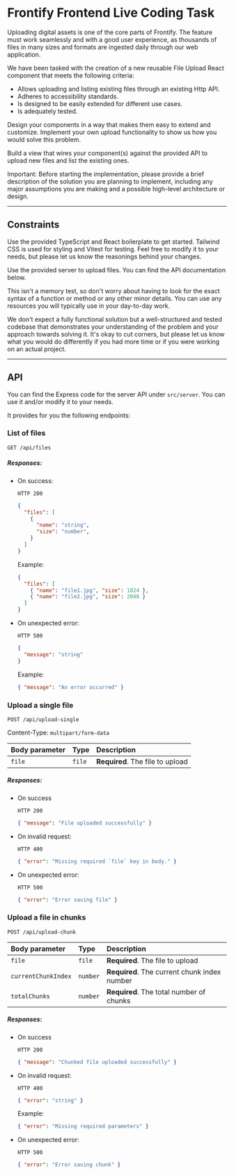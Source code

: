 # Frontify Frontend Live Coding Task

Uploading digital assets is one of the core parts of Frontify. The feature must work seamlessly and with a good user
experience, as thousands of files in many sizes and formats are ingested daily through our web application.

We have been tasked with the creation of a new reusable File Upload React component that meets the following criteria:
- Allows uploading and listing existing files through an existing Http API.
- Adheres to accessibility standards.
- Is designed to be easily extended for different use cases.
- Is adequately tested.

Design your components in a way that makes them easy to extend and customize. Implement your own upload functionality to
show us how you would solve this problem.

Build a view that wires your component(s) against the provided API to upload new files and list the existing ones.

Important: Before starting the implementation, please provide a brief description of the solution you are planning to
implement, including any major assumptions you are making and a possible high-level architecture or design.

---

## Constraints

Use the provided TypeScript and React boilerplate to get started. Tailwind CSS is used for styling and Vitest for
testing. Feel free to modify it to your needs, but please let us know the reasonings behind your changes.

Use the provided server to upload files. You can find the API documentation below.

This isn't a memory test, so don't worry about having to look for the exact syntax of a function or method or any other
minor details. You can use any resources you will typically use in your day-to-day work.

We don't expect a fully functional solution but a well-structured and tested codebase that demonstrates your
understanding of the problem and your approach towards solving it. It's okay to cut corners, but please let us know
what you would do differently if you had more time or if you were working on an actual project.

---

## API

You can find the Express code for the server API under `src/server`. You can use it and/or modify it to your needs.

It provides for you the following endpoints:

### List of files

```http
GET /api/files
```

##### Responses:

- On success:

  `HTTP 200`
  ```json
  {
    "files": [
      {
        "name": "string",
        "size": "number",
      }
    ]
  }
  ```

  Example:
  ```json
  {
    "files": [
      { "name": "file1.jpg", "size": 1024 },
      { "name": "file2.jpg", "size": 2048 }
    ]
  }
  ```

- On unexpected error:

  `HTTP 500`
  ```json
  {
    "message": "string"
  }
  ```

  Example:
  ```json
  { "message": "An error occurred" }
  ```

### Upload a single file

```http
POST /api/upload-single
```

Content-Type: `multipart/form-data`

| Body parameter | Type   | Description                      |
| :------------- | :----- | :------------------------------- |
| `file`         | `file` | **Required**. The file to upload |

##### Responses:

- On success

  `HTTP 200`
  ```json
  { "message": "File uploaded successfully" }
  ```

- On invalid request:

  `HTTP 400`
  ```json
  { "error": "Missing required `file` key in body." }
  ```

- On unexpected error:

  `HTTP 500`
  ```json
  { "error": "Error saving file" }
  ```

### Upload a file in chunks

```http
POST /api/upload-chunk
```

| Body parameter      | Type     | Description                                  |
| :------------------ | :------- | :------------------------------------------- |
| `file`              | `file`   | **Required**. The file to upload             |
| `currentChunkIndex` | `number` | **Required**. The current chunk index number |
| `totalChunks`       | `number` | **Required**. The total number of chunks     |

##### Responses:

- On success

  `HTTP 200`
  ```json
  { "message": "Chunked file uploaded successfully" }
  ```

- On invalid request:

  `HTTP 400`
  ```json
  { "error": "string" }
  ```

    Example:
    ```json
    { "error": "Missing required parameters" }
    ```

- On unexpected error:

  `HTTP 500`
  ```json
  { "error": "Error saving chunk" }
  ```
